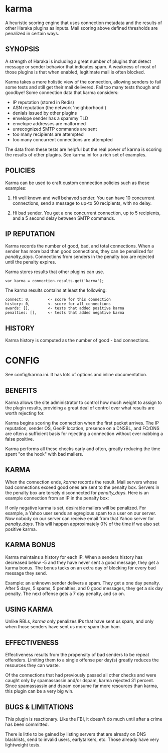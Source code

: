 
karma
===========================
A heuristic scoring engine that uses connection metadata and the results
of other Haraka plugins as inputs. Mail scoring above defined thresholds
are penalized in certain ways.


SYNOPSIS
---------------------------
A strength of Haraka is including a great number of plugins that detect
message or sender behavior that indicates spam. A weakness of most of those
plugins is that when enabled, legitimate mail is often blocked.

Karma takes a more holistic view of the connection, allowing senders to fail
some tests and still get their mail delivered. Fail too many tests though and
goodbye! Some connection data that karma considers:

* IP reputation (stored in Redis)
* ASN reputation (the network 'neighborhood')
* denials issued by other plugins
* envelope sender has a spammy TLD
* envelope addresses are malformed
* unrecognized SMTP commands are sent
* too many recipients are attempted
* too many concurrent connections are attempted

The data from these tests are helpful but the real power of karma is scoring
the results of other plugins. See karma.ini for a rich set of examples.


POLICIES
---------------------------
Karma can be used to craft custom connection policies such as these examples:

1. Hi well known and well behaved sender. You can have 10 concurrent
   connections, send a message to up-to 50 recipients, with no delay.

2. Hi bad sender. You get a one concurrent connection, up to 5 recipients, and
   a 5 second delay between SMTP commands.


IP REPUTATION
-----------------------
Karma records the number of good, bad, and total connections. When a sender
has more bad than good connections, they can be penalized for *penalty\_days*.
Connections from senders in the penalty box are rejected until the penalty
expires.

Karma stores results that other plugins can use.

    var karma = connection.results.get('karma');

The karma results contains at least the following:

    connect: 0,        <- score for this connection
    history: 0,        <- score for all connections
    awards: [],        <- tests that added positive karma
    penalties: [],     <- tests that added negative karma


HISTORY
-----------------------
Karma history is computed as the number of good - bad connections.


CONFIG
====================

See config/karma.ini. It has lots of options and inline documentation.


BENEFITS
--------------------
Karma allows the site administrator to control how much weight to assign to
the plugin results, providing a great deal of control over what results are
worth rejecting for.

Karma begins scoring the connection when the first packet arrives. The IP
reputation, sender OS, GeoIP location, presence on a DNSBL, and FCrDNS are
often a sufficient basis for rejecting a connection without ever nabbing a
false positive.

Karma performs all these checks early and often, greatly reducing the time
spent "on the hook" with bad mailers.


KARMA
------------------------
When the connection ends, *karma* records the result. Mail servers whose
bad connections exceed good ones are sent to the penalty box. Servers in
the penalty box are tersely disconnected for *penalty\_days*. Here is
an example connection from an IP in the penalty box:

If only negative karma is set, desirable mailers will be penalized. For
example, a Yahoo user sends an egregious spam to a user on our server.
Now nobody on our server can receive email from that Yahoo server for
*penalty\_days*. This will happen approximately 0% of the time if we also
set positive karma.


KARMA BONUS
------------------------
Karma maintains a history for each IP. When a senders history has decreased
below -5 and they have never sent a good message, they get a karma bonus.
The bonus tacks on an extra day of blocking for every bad message they
send.

Example: an unknown sender delivers a spam. They get a one day penalty.
After 5 days, 5 spams, 5 penalties, and 0 good messages, they get a six day
penalty. The next offense gets a 7 day penalty, and so on.


USING KARMA
-----------------------
Unlike RBLs, *karma* only penalizes IPs that have sent us spam, and only when
those senders have sent us more spam than ham.


EFFECTIVENESS
---------------------
Effectiveness results from the propensity of bad senders to be repeat
offenders. Limiting them to a single offense per day(s) greatly reduces
the resources they can waste.

Of the connections that had previously passed all other checks and were caught
only by spamassassin and/or dspam, karma rejected 31 percent. Since
spamassassin and dspam consume far more resources than karma, this plugin
can be a very big win.


BUGS & LIMITATIONS
---------------------
This plugin is reactionary. Like the FBI, it doesn't do much until
after a crime has been committed.

There is little to be gained by listing servers that are already on DNS
blacklists, send to invalid users, earlytalkers, etc. Those already have
very lightweight tests.

